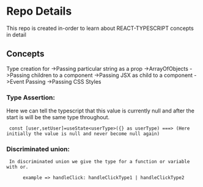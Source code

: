 # Repo Details

This repo is created in-order to learn about REACT-TYPESCRIPT concepts in detail

## Concepts
  Type creation for
     ->Passing particular string as a prop
     ->ArrayOfObjects
     ->Passing children to a component
     ->Passing JSX as child to a component
     ->Event Passing
     ->Passing CSS Styles
### Type Assertion:
   Here we can tell the typescript that this value is currently null and after the start is will be the same type throughout.
     
     const [user,setUser]=useState<userType>({} as userType) ===> (Here initially the value is null and never become null again)

### Discriminated union:
     In discriminated union we give the type for a function or variable with or.

          example => handleClick: handleClickType1 | handleClickType2